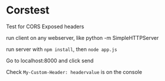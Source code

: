 Corstest
========

Test for CORS Exposed headers

run client on any webserver, like python -m SimpleHTTPServer

run server with ``npm install``, then ``node app.js``

Go to localhost:8000 and click send

Check ``My-Custom-Header: headervalue`` is on the console


